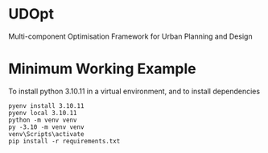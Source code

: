 # UDOpt
Multi-component Optimisation Framework for Urban Planning and Design

# Minimum Working Example

To install python 3.10.11 in a virtual environment, and to install dependencies
```
pyenv install 3.10.11
pyenv local 3.10.11
python -m venv venv
py -3.10 -m venv venv
venv\Scripts\activate
pip install -r requirements.txt
```
